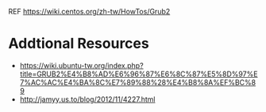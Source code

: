 REF https://wiki.centos.org/zh-tw/HowTos/Grub2

# Addtional Resources

* https://wiki.ubuntu-tw.org/index.php?title=GRUB2%E4%B8%AD%E6%96%87%E6%8C%87%E5%8D%97%E7%AC%AC%E4%BA%8C%E7%89%88%28%E4%B8%8A%EF%BC%89
* http://jamyy.us.to/blog/2012/11/4227.html
